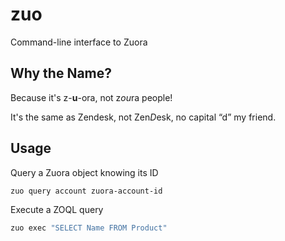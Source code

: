 # zuo

Command-line interface to Zuora

## Why the Name?

Because it's z-**u**-ora, not z*ou*ra people!

It's the same as Zendesk, not Zen*D*esk, no capital “d” my friend.

## Usage

Query a Zuora object knowing its ID

```sh
zuo query account zuora-account-id
```

Execute a ZOQL query

```sh
zuo exec "SELECT Name FROM Product"
```
